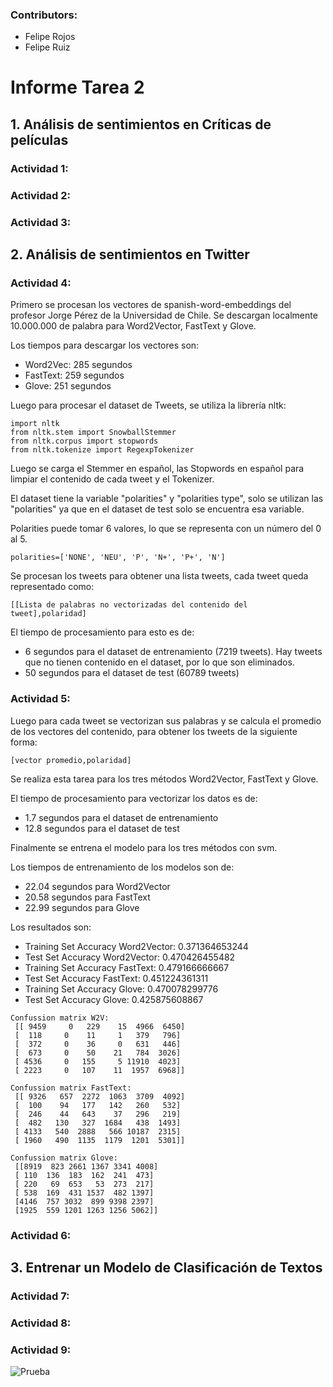 ### Contributors:
- Felipe Rojos
- Felipe Ruiz

# **Informe Tarea 2**

## 1. **Análisis de sentimientos en Críticas de películas**

### Actividad 1:

### Actividad 2:

### Actividad 3:

## 2. **Análisis de sentimientos en Twitter**

### Actividad 4:

Primero se procesan los vectores de spanish-word-embeddings del profesor Jorge Pérez de la Universidad de Chile. Se descargan localmente 10.000.000 de palabra para Word2Vector, FastText y Glove.

Los tiempos para descargar los vectores son:
- Word2Vec: 285 segundos
- FastText: 259 segundos
- Glove: 251 segundos

Luego para procesar el dataset de Tweets, se utiliza la librería nltk:
```
import nltk
from nltk.stem import SnowballStemmer
from nltk.corpus import stopwords
from nltk.tokenize import RegexpTokenizer
```

Luego se carga el Stemmer en español, las Stopwords en español para limpiar el contenido de cada tweet y el Tokenizer.

El dataset tiene la variable "polarities" y "polarities type", solo se utilizan las "polarities" ya que en el dataset de test solo se encuentra esa variable.

Polarities puede tomar 6 valores, lo que se representa con un número del 0 al 5.
```
polarities=['NONE', 'NEU', 'P', 'N+', 'P+', 'N']
````

 Se procesan los tweets para obtener una lista tweets, cada tweet queda representado como: 
 ```
 [[Lista de palabras no vectorizadas del contenido del tweet],polaridad]
```
El tiempo de procesamiento para esto es de:
- 6 segundos para el dataset de entrenamiento (7219 tweets). Hay tweets que no tienen contenido en el dataset, por lo que son eliminados.
- 50 segundos para el dataset de test (60789 tweets)

### Actividad 5:

 Luego para cada tweet se vectorizan sus palabras y se calcula el promedio de los vectores del contenido, para obtener los tweets de la siguiente forma:

 ```
 [vector promedio,polaridad]
```

Se realiza esta tarea para los tres métodos Word2Vector, FastText y Glove.

El tiempo de procesamiento para vectorizar los datos es de:
- 1.7 segundos para el dataset de entrenamiento
- 12.8 segundos para el dataset de test

Finalmente se entrena el modelo para los tres métodos con svm.

Los tiempos de entrenamiento de los modelos son de:
- 22.04 segundos para Word2Vector
- 20.58 segundos para FastText
- 22.99 segundos para Glove

Los resultados son:
- Training Set Accuracy Word2Vector: 0.371364653244
- Test Set Accuracy Word2Vector: 0.470426455482
- Training Set Accuracy FastText: 0.479166666667
- Test Set Accuracy FastText: 0.451224361311
- Training Set Accuracy Glove: 0.470078299776
- Test Set Accuracy Glove: 0.425875608867

```
Confussion matrix W2V:
 [[ 9459     0   229    15  4966  6450]
 [  118     0    11     1   379   796]
 [  372     0    36     0   631   446]
 [  673     0    50    21   784  3026]
 [ 4536     0   155     5 11910  4023]
 [ 2223     0   107    11  1957  6968]]

Confussion matrix FastText:
 [[ 9326   657  2272  1063  3709  4092]
 [  100    94   177   142   260   532]
 [  246    44   643    37   296   219]
 [  482   130   327  1684   438  1493]
 [ 4133   540  2888   566 10187  2315]
 [ 1960   490  1135  1179  1201  5301]]

Confussion matrix Glove:
 [[8919  823 2661 1367 3341 4008]
 [ 110  136  183  162  241  473]
 [ 220   69  653   53  273  217]
 [ 538  169  431 1537  482 1397]
 [4146  757 3032  899 9398 2397]
 [1925  559 1201 1263 1256 5062]]
```


### Actividad 6:

## 3. **Entrenar un Modelo de Clasificación de Textos**

### Actividad 7:

### Actividad 8:

### Actividad 9:

![Prueba](./Imagenes/prueba.png)